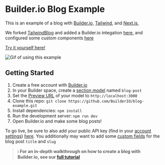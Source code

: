 # Builder.io Blog Example

This is an example of a blog with [Builder.io](https://www.builder.io/m/developers), [Tailwind](https://github.com/tailwindlabs/tailwindcss), and [Next.js](https://github.com/vercel/next.js/),

We forked [TailwindBlog](https://github.com/timlrx/tailwind-nextjs-starter-blog) and added a Builder.io integation [here](https://github.com/BuilderIO/blog-example/blob/main/pages/blog/%5B...slug%5D.js#L1), and configured some custom components [here](./builder.config.js)

[Try it yourself here!](https://builder.io/demo/blog/example?demoHost=blog-example-builder-io.vercel.app&demoModel=blog-post&demoPath=/blog/example)

![Gif of using this example](https://user-images.githubusercontent.com/844291/188522506-1b3c77d7-6a17-471d-bff6-ba36fc097892.gif)

## Getting Started

1. Create a free account with [Builder.io](https://www.builder.io/)
2. In your Builder space, create a [section model](https://www.builder.io/c/docs/models-sections) named `blog-post`
3. Set the [Preview URL](https://www.builder.io/c/docs/guides/preview-url) of your model to `http://localhost:3000`
4. Clone this repo: `git clone https://github.com/BuilderIO/blog-example.git`
5. Install dependencies: `npm install`
6. Run the development server: `npm run dev`
7. Open Builder.io and make some blog posts!

To go live, be sure to also add your public API key (find in your [account settings](builder.io/account)) [here](https://github.com/BuilderIO/blog-example/blob/main/pages/blog/%5B...slug%5D.js#L4). You additionally may want to add some [custom fields](https://www.builder.io/c/docs/custom-fields) for the blog post `title` and `slug`

> ℹ️ **For an in-depth walkthrough on how to create a blog with Builder.io, see our [full tutorial](https://www.builder.io/blog/creating-blog)**
